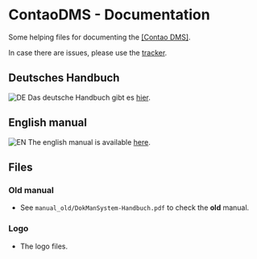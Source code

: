 # ContaoDMS - Documentation

Some helping files for documenting the [[Contao DMS]](https://github.com/ContaoDMS/dms).

In case there are issues, please use the [tracker](https://github.com/ContaoDMS/documentation/issues).

## Deutsches Handbuch

![DE](de.png) Das deutsche Handbuch gibt es [hier](de).

## English manual

![EN](en.png) The english manual is available [here](en).

## Files

### Old manual

- See `manual_old/DokManSystem-Handbuch.pdf` to check the **old** manual.

### Logo

- The logo files.